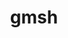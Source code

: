 ---
title: "gmsh"
layout: cache
categories: [package, develop-2023-10-01]
meta: {"versions": ["4.8.4"], "compilers": ["gcc@=11.1.0"], "oss": ["ubuntu20.04"], "platforms": ["linux"], "targets": ["x86_64_v3"], "stacks": ["e4s", "root"], "num_specs": 1, "num_specs_by_stack": {"e4s": 1, "root": 1}}
spec_details: [{"hash": "dk53a56cvx3jcd5j4gukkpco7r27xa47", "compiler": "gcc@=11.1.0", "versions": ["4.8.4"], "os": "ubuntu20.04", "platform": "linux", "target": "x86_64_v3", "variants": ["+alglib", "build_system=cmake", "build_type=Release", "~cairo", "+cgns", "+compression", "~eigen", "~external", "+fltk", "generator=make", "+gmp", "~hdf5", "~ipo", "+med", "+metis", "+mmg", "+mpi", "+netgen", "+oce", "~opencascade", "~openmp", "~petsc", "~privateapi", "+shared", "~slepc", "+tetgen", "+voropp"], "stacks": ["e4s", "root"], "size": "-", "tarball": "https://binaries.spack.io/releases/develop-2023-10-01/build_cache/linux-ubuntu20.04-x86_64_v3/gcc-11.1.0/gmsh-4.8.4/linux-ubuntu20.04-x86_64_v3-gcc-11.1.0-gmsh-4.8.4-dk53a56cvx3jcd5j4gukkpco7r27xa47.spack"}]
---